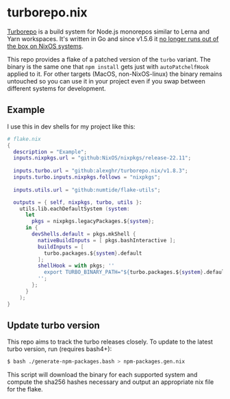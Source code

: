 # turborepo.nix

[Turborepo](https://turbo.build/) is a build system for Node.js monorepos similar to Lerna and Yarn workspaces. It's written in Go and since v1.5.6 it [no longer runs out of the box on NixOS systems](https://github.com/vercel/turbo/issues/2556).

This repo provides a flake of a patched version of the `turbo` variant. The binary is the same one that `npm install` gets just with `autoPatchelfHook` applied to it. For other targets (MacOS, non-NixOS-linux) the binary remains untouched so you can use it in your project even if you swap between different systems for development.

## Example

I use this in dev shells for my project like this:

```nix
# flake.nix
{
  description = "Example";
  inputs.nixpkgs.url = "github:NixOS/nixpkgs/release-22.11";
  
  inputs.turbo.url = "github:alexghr/turborepo.nix/v1.8.3";
  inputs.turbo.inputs.nixpkgs.follows = "nixpkgs";
  
  inputs.utils.url = "github:numtide/flake-utils";

  outputs = { self, nixpkgs, turbo, utils }:
    utils.lib.eachDefaultSystem (system:
      let
        pkgs = nixpkgs.legacyPackages.${system};
      in {
        devShells.default = pkgs.mkShell {
          nativeBuildInputs = [ pkgs.bashInteractive ];
          buildInputs = [
            turbo.packages.${system}.default
          ];
          shellHook = with pkgs; ''
            export TURBO_BINARY_PATH="${turbo.packages.${system}.default}/bin/turbo"
          '';
        };
      }
    );
}
```

## Update turbo version

This repo aims to track the turbo releases closely. To update to the latest turbo version, run (requires bash4+):

```sh
$ bash ./generate-npm-packages.bash > npm-packages.gen.nix
```

This script will download the binary for each supported system and compute the sha256 hashes necessary and output an appropriate nix file for the flake.
